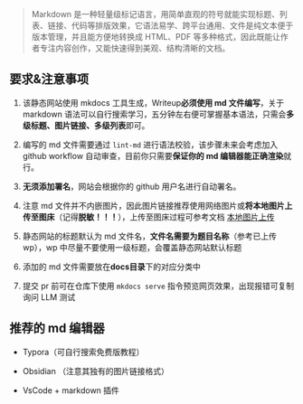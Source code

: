 > Markdown 是一种轻量级标记语言，用简单直观的符号就能实现标题、列表、链接、代码等排版效果，它语法易学、跨平台通用、文件是纯文本便于版本管理，并且能方便地转换成 HTML、PDF 等多种格式，因此既能让作者专注内容创作，又能快速得到美观、结构清晰的文档。

## 要求&注意事项

1. 该静态网站使用 mkdocs 工具生成，Writeup**必须使用 md 文件编写**，关于 markdown 语法可以自行搜索学习，五分钟左右便可掌握基本语法，只需会**多级标题、图片链接、多级列表**即可。

2. 编写的 md 文件需要通过 `lint-md` 进行语法校验，该步骤未来会考虑加入 github workflow 自动审查，目前你只需要**保证你的 md 编辑器能正确渲染**就行。

3. **无须添加署名**，网站会根据你的 github 用户名进行自动署名。

4. 注意 md 文件并不内嵌图片，因此图片链接推荐使用网络图片或**将本地图片上传至图床**（记得**脱敏！！！**），上传至图床过程可参考文档 [本地图片上传](本地图片上传.md)

5. 静态网站的标题默认为 md 文件名，**文件名需要为题目名称**（参考已上传 wp），wp 中尽量不要使用一级标题，会覆盖静态网站默认标题

6. 添加的 md 文件需要放在**docs目录**下的对应分类中

7. 提交 pr 前可在仓库下使用 `mkdocs serve` 指令预览网页效果，出现报错可复制询问 LLM 测试

## 推荐的 md 编辑器

- Typora（可自行搜索免费版教程）

- Obsidian （注意其独有的图片链接格式）
- VsCode + markdown 插件
